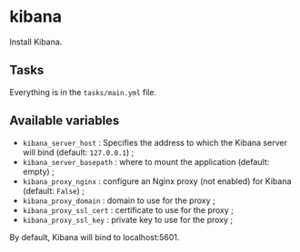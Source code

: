 # kibana

Install Kibana.

## Tasks

Everything is in the `tasks/main.yml` file.

## Available variables

* `kibana_server_host` : Specifies the address to which the Kibana server will bind (default: `127.0.0.1`) ;
* `kibana_server_basepath` : where to mount the application (default: empty) ;
* `kibana_proxy_nginx` : configure an Nginx proxy (not enabled) for Kibana (default: `False`) ;
* `kibana_proxy_domain` : domain to use for the proxy ;
* `kibana_proxy_ssl_cert` : certificate to use for the proxy ;
* `kibana_proxy_ssl_key` : private key to use for the proxy ;

By default, Kibana will bind to localhost:5601.
